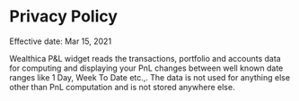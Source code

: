 # Privacy Policy

Effective date: Mar 15, 2021

Wealthica P&L widget reads the transactions, portfolio and accounts data for computing and displaying your PnL changes between well known date ranges like 1 Day, Week To Date etc.,. The data is not used for anything else other than PnL computation and is not stored anywhere else.
